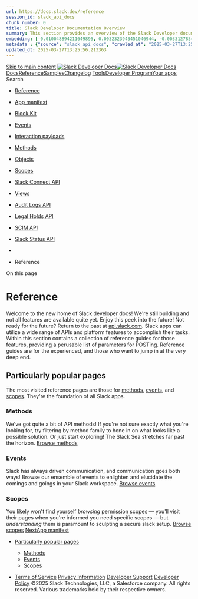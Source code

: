 ```yaml
---
url: https://docs.slack.dev/reference
session_id: slack_api_docs
chunk_number: 0
title: Slack Developer Documentation Overview
summary: This section provides an overview of the Slack Developer documentation, including links to the reference, app manifest, Block Kit, events, interaction payloads, methods, and objects.
embedding: [-0.010048894211649895, 0.0032323943451046944, -0.0033127854112535715, -0.0068533457815647125, 0.0027048273477703333, 0.0047229803167283535, -0.045474596321582794, 0.0028672844637185335, -0.023983361199498177, -0.011984980665147305, -0.016212215647101402, -0.04504584148526192, -0.011891191825270653, -0.0055838353000581264, 0.00410664826631546, 0.05311175435781479, -0.03017347864806652, 0.01471158117055893, -0.01301666721701622, 0.03596164286136627, 0.05841756984591484, 0.009861314669251442, -0.009646938182413578, 0.07658597081899643, -0.01865074783563614, -0.009285178035497665, -0.01865074783563614, 0.06136524677276611, 0.004116696771234274, -0.015528891235589981, 0.04895821213722229, -0.03371069207787514, -0.0028706341981887817, 0.023447420448064804, 0.024800671264529228, 0.0057211704552173615, 0.027239201590418816, 0.041321054100990295, 0.002595964353531599, 0.0022593264002352953, -0.027239201590418816, -0.03143294155597687, 0.017699452117085457, -0.01795402355492115, -0.03092379681766033, -0.006012588273733854, -0.03073621727526188, -0.010926497168838978, 0.006615521851927042, 0.02506864070892334, -0.05262940749526024, -0.026395095512270927, 0.001123801339417696, 0.04453669860959053, -0.039954401552677155, -0.006072881631553173, -0.03818579763174057, -0.023045463487505913, -0.014215835370123386, 0.013164050877094269, 0.00019197574874851853, 0.011663416400551796, -0.02167881466448307, 0.021156271919608116, -0.029637537896633148, 0.0012351765763014555, -0.021919988095760345, 0.027319593355059624, -0.000124773767311126, -0.0013331533409655094, 0.07224485278129578, 0.03411264717578888, -0.026019936427474022, -0.0021286907140165567, 0.011355250142514706, -0.03574726730585098, 0.0026478837244212627, 0.09330733120441437, -0.0031084578949958086, -0.02581895887851715, -0.0037750345654785633, 0.026542479172348976, -0.044215135276317596, -0.033255141228437424, -0.07111937552690506, 0.02127685770392418, -0.02044614963233471, -0.025323214009404182, 0.004769875202327967, 0.03245122730731964, -0.011864393949508667, -0.028538858518004417, -0.027842136099934578, 0.019870012998580933, 0.06629590690135956, -0.021919988095760345, -0.022978471592068672, 0.018262190744280815, 0.02003079652786255, 0.07079780846834183, 0.06822529435157776, -0.04032956063747406, -0.05485356226563454, -0.05035166069865227, 0.037864234298467636, -0.014979551546275616, 0.024546097964048386, -0.008588454686105251, 0.015729868784546852, -0.03896291181445122, -0.12712520360946655, 0.014778573997318745, -0.003791782772168517, -0.002435181988403201, -0.0190661009401083, -0.021437641233205795, -0.02224155329167843, -0.022000377997756004, 0.01614522375166416, -0.021424243226647377, -0.06500964611768723, -0.008307085372507572, 0.017016127705574036, 0.015528891235589981, 0.03253161907196045, -0.03572046756744385, -0.008889921940863132, -0.014323024079203606, -0.07310235500335693, 0.0026914288755506277, 0.04997650161385536, -0.02154482901096344, 0.04633210226893425, -0.04804711416363716, -0.02106248214840889, -0.021290257573127747, -0.08446430414915085, -0.008286988362669945, -0.017444880679249763, 0.018690943717956543, 0.029985900968313217, -0.06265150755643845, 0.011609822511672974, 0.0034836167469620705, -0.04887782037258148, -0.03679235279560089, -0.03965963423252106, -0.008601853623986244, -0.016078229993581772, 0.03148653358221054, 0.005918798502534628, 0.02189319021999836, -0.023032065480947495, 0.004639239516109228, -0.04075831547379494, -0.006153272930532694, 0.033121153712272644, 0.03065582551062107, -0.013110456988215446, 0.007737648673355579, -0.022067371755838394, 0.02691763825714588, -0.019628839567303658, 0.0021873093210160732, -0.03223685175180435, -0.036417193710803986, 0.027105217799544334, -0.05916788801550865, -0.07294157147407532, -0.008300386369228363, -0.03336232900619507, -0.016131823882460594, -0.02947675622999668, 0.0007063535158522427, 0.03810540586709976, -0.0269310362637043, -0.008856425061821938, -0.010886302217841148, -0.01823539286851883, 0.007516572717577219, -0.021384047344326973, 0.012916178442537785, -0.04997650161385536, -0.05035166069865227, -0.02864604815840721, -0.004800021648406982, -0.0352381207048893, 0.01294967532157898, -0.014992950484156609, 0.0015282692620530725, -0.000472716725198552, 0.004575596656650305, 0.030227074399590492, -0.01522072497755289, 0.015274318866431713, -0.023701991885900497, 0.00859515368938446, -0.023326832801103592, 0.03596164286136627, -0.011964883655309677, 0.010377158410847187, 0.015930846333503723, 0.05906070023775101, -0.037944626063108444, 0.010022097267210484, -0.009064102545380592, 0.014524001628160477, 0.05530911311507225, -0.041187066584825516, -0.05225424841046333, 0.04217856004834175, -0.018811529502272606, 0.008065911941230297, 0.016935735940933228, -0.030897000804543495, -0.017913829535245895, 0.013210945762693882, 0.017846835777163506, -0.009626840241253376, 0.02811010740697384, -0.024010157212615013, 0.05895351245999336, 0.027842136099934578, -0.003326183883473277, 0.05343332141637802, 0.026542479172348976, 0.023380426689982414, -0.03888252004981041, 0.028270889073610306, 0.02811010740697384, 0.031861692667007446, 0.06463448703289032, 0.002391636837273836, -0.029155191034078598, 0.05750647187232971, -0.05916788801550865, 0.00688684219494462, -0.01412204559892416, 0.019374268129467964, -0.023728787899017334, 0.0017635809490457177, -0.00949285551905632, -0.015475297346711159, 0.038909319788217545, 0.04137464612722397, 0.011495934799313545, 0.010745617561042309, -0.025497393682599068, 0.020700721070170403, 0.06013258174061775, 0.07733628898859024, 0.025564387440681458, 0.048717040568590164, -0.027520570904016495, 0.01705632358789444, -0.045260220766067505, 0.0005916286609135568, 0.022067371755838394, 0.01412204559892416, 0.00768405431881547, -0.017310895025730133, 0.008508063852787018, -0.03735508769750595, -0.005724519956856966, -0.036497581750154495, 0.026971232146024704, 0.004887112416327, 0.03848056495189667, -0.012259650975465775, -0.0208481065928936, 2.1249223209451884e-05, 0.004863664973527193, 0.053004566580057144, -0.0011221264721825719, -0.03840017318725586, -0.032424431294202805, -0.0023681893944740295, 0.008474566973745823, -0.024546097964048386, -0.008360680192708969, -0.005778114311397076, 0.0020901700481772423, 0.01883832737803459, -0.015354710631072521, 0.006471487693488598, -0.017565466463565826, 0.014001458883285522, 0.008065911941230297, -0.00807261187583208, 0.005463248584419489, -0.013231043703854084, 0.048100706189870834, 0.009693833068013191, -0.014671385288238525, -0.0045956941321492195, 0.062115564942359924, 0.07556768506765366, -0.027520570904016495, 0.00750987371429801, -0.010062292218208313, -0.003301061689853668, -0.01508673932403326, 0.022804290056228638, -0.01315065287053585, 0.04252691939473152, 0.02258991450071335, 0.011134174652397633, -9.776736260391772e-05, 0.04067792370915413, -0.06586714833974838, -0.00998190138489008, 0.027574164792895317, -0.03044144995510578, -0.061150871217250824, -0.025430401787161827, 0.01329133752733469, 0.07304876297712326, 0.03164731711149216, 0.009586645290255547, -0.01911969669163227, -0.004515303298830986, 0.009432561695575714, 0.007241902872920036, -0.007583565544337034, 0.010089090093970299, -0.042366139590740204, -0.03668516129255295, -0.011998379603028297, 0.005399605724960566, -0.04150863364338875, 0.0721912533044815, -0.05536270886659622, -0.027399985119700432, 0.028297685086727142, -0.018195196986198425, -0.027185607701539993, 0.02133045345544815, 0.04274129495024681, -0.022563116624951363, 0.03178130090236664, -0.004223885014653206, -0.05019087716937065, -0.04536740854382515, -0.037810638546943665, -0.003979362081736326, 0.05153072997927666, -0.009566547349095345, -0.0005531078786589205, -0.04434911906719208, 0.03920408710837364, -0.046090926975011826, -0.024894461035728455, 0.004917258862406015, -0.02174580655992031, -0.02864604815840721, 0.016600772738456726, 0.01108727976679802, -0.0762644037604332, -0.009131095372140408, 0.04852946102619171, -0.03770345076918602, -0.029798321425914764, -0.010169480927288532, -0.031245362013578415, 0.03129895403981209, -0.000891839328687638, 0.000910262344405055, -0.07787223160266876, 0.04633210226893425, -0.020218374207615852, 0.03245122730731964, 0.025095438584685326, 0.020539939403533936, -0.04633210226893425, -0.03472897782921791, -0.009064102545380592, -0.024680083617568016, 0.036899540573358536, 0.009740727953612804, 0.02237553708255291, 0.028002917766571045, 0.011489235796034336, -0.018664145842194557, -0.019374268129467964, 0.005650828126817942, 0.006803101394325495, -0.019789623096585274, -0.00656192796304822, -0.00015021003491710871, -0.009311974979937077, 0.01822199486196041, 0.005161781795322895, 0.0077644456177949905, -0.04183019697666168, 0.040972691029310226, -0.019307274371385574, 0.04558178409934044, 0.016560576856136322, 0.048154301941394806, -0.029021205380558968, 0.05145033821463585, 0.006967233493924141, -0.014791972003877163, -0.013318134471774101, -0.03751587122678757, -0.023300036787986755, 0.001917663961648941, -0.007121316157281399, 0.0009328723535872996, -0.017083119601011276, 0.002497150097042322, 0.0012159162433817983, 0.01014938298612833, -0.028914017602801323, -0.010571436956524849, -0.01643999107182026, 0.046921636909246445, 0.027466977015137672, 0.02837807685136795, 0.04019557684659958, 0.034836165606975555, -0.0853218138217926, 0.004716280847787857, -0.004666036460548639, -0.04378638043999672, 0.06463448703289032, 0.025095438584685326, -0.0439203679561615, 0.022281747311353683, -0.04065112769603729, -0.037864234298467636, -0.01981641910970211, 0.06442011147737503, -0.0011221264721825719, -0.023728787899017334, -0.011382047086954117, 0.0013976336922496557, 0.0002926740562543273, 0.03869494050741196, 0.010350360535085201, 0.006739458534866571, -0.0005501769483089447, -0.023353630676865578, 0.005312515422701836, -0.029181988909840584, 0.021089280024170876, -0.008153002709150314, -0.03196888044476509, -0.007322294171899557, 0.006756206508725882, -0.013800481334328651, 0.01725730113685131, 0.0019762825686484575, 0.015770064666867256, -0.049762122333049774, 0.012708501890301704, -0.013210945762693882, -0.014644588343799114, 0.03681914880871773, 0.03403225541114807, 0.04515302926301956, 0.02955714799463749, -0.016748156398534775, 0.005342661868780851, -0.0026076880749315023, -0.012762095779180527, 0.0025004998315125704, 0.014483805745840073, 0.011107377707958221, -0.011100678704679012, 0.038078609853982925, -0.02493465691804886, -0.004528701771050692, -0.03440741449594498, 0.00041074855835177004, -0.028297685086727142, -0.006813150364905596, 0.02106248214840889, 0.04986931383609772, -0.0026545829605311155, -0.006434641778469086, 0.01187109388411045, -0.013552608899772167, 0.023715389892458916, 0.03853416070342064, 0.03306756168603897, -0.004371269140392542, 0.029664335772395134, -0.02348761446774006, 0.031191768124699593, -0.0439203679561615, -0.00624706270173192, 0.02250952273607254, -0.015046544373035431, -0.017297497019171715, -0.02618071809411049, -0.03191528841853142, -0.04365239664912224, 0.009452659636735916, -0.005861855112016201, -0.0016388071235269308, -0.0516379177570343, -0.023929767310619354, 0.04791312664747238, 0.05981101840734482, -0.0030933846719563007, -0.006602123379707336, -0.00759696401655674, -0.014845565892755985, 0.005674275569617748, -0.03454139828681946, -0.025108836591243744, 0.014470407739281654, 0.03885572403669357, -0.028833627700805664, 0.02990550920367241, -0.010296766646206379, 0.030763015151023865, -0.002517248038202524, -0.029449958354234695, -0.005356060806661844, 0.007235203869640827, 0.015595884062349796, 0.0009764175629243255, -0.010316864587366581, -0.022616710513830185, -0.029449958354234695, -0.05809600651264191, -0.0013214296195656061, -0.017940625548362732, -0.002220805501565337, -0.013003269210457802, 0.009432561695575714, -0.020191578194499016, 0.0074361818842589855, 0.016212215647101402, -0.007382587529718876, -0.033013965934515, -0.007081120740622282, 0.006330803502351046, -0.00702752685174346, 0.0346485860645771, 0.020070990547537804, 0.03443421050906181, -0.042285747826099396, -0.0010769064538180828, -0.006829898338764906, -0.003523812163621187, 0.0023849376011639833, 0.02851206250488758, 0.01412204559892416, -0.004719630815088749, 0.046707261353731155, -0.02624771185219288, 0.03371069207787514, 0.015528891235589981, -0.0010593208717182279, -0.020633729174733162, 0.024492504075169563, 0.002480402123183012, -0.018181798979640007, -0.017699452117085457, 0.01456419751048088, 0.025390205904841423, 0.019307274371385574, 0.02354121021926403, 0.001275372109375894, -0.030280668288469315, -0.025510791689157486, -0.005915449000895023, 0.014671385288238525, -0.004471757914870977, -0.019240282475948334, 0.0333087332546711, -0.00403630593791604, -0.016694562509655952, -0.015408304519951344, -0.005704422015696764, -0.011542829684913158, -0.0059824418276548386, -0.01995040476322174, -0.023701991885900497, -0.01567627489566803, 0.02920878492295742, -0.0545319989323616, -0.012380237691104412, -0.015703072771430016, 0.019374268129467964, -0.014175640419125557, -0.03478257358074188, 0.026622870936989784, -0.0015651152934879065, -0.0010693698422983289, -0.008333883248269558, 0.0320492722094059, -0.006772954482585192, -0.005067992489784956, -0.006518382579088211, -0.013036765158176422, 0.010142683982849121, 0.01698932982981205, -0.026636268943548203, -0.008481266908347607, -0.03287998214364052, -0.039043303579092026, 0.005550339352339506, -0.0250016488134861, -0.03730149567127228, -0.0011840946972370148, -0.018342580646276474, -0.002115292241796851, 0.01318414881825447, -0.018181798979640007, -0.05584505572915077, 0.0001417312741978094, 0.017083119601011276, -0.01043075229972601, 0.008729139342904091, 0.011160971596837044, -0.005342661868780851, -0.036765553057193756, -0.03261201083660126, 0.025859154760837555, 0.03617601841688156, 0.03992760553956032, 0.003694643499329686, -0.00592214846983552, -0.04866344481706619, 0.006772954482585192, -0.02864604815840721, 0.020124584436416626, 0.03229044750332832, 0.035934846848249435, -0.002276074606925249, -0.027949323877692223, 0.017833437770605087, 0.01995040476322174, -0.0076371594332158566, 0.01883832737803459, -0.018757935613393784, 0.017833437770605087, 0.04089229926466942, 0.03223685175180435, -0.00838747713714838, 0.011763905175030231, -0.014952754601836205, -0.009157892316579819, -0.004873713478446007, 0.006200167816132307, 0.02776174433529377, -0.003992760553956032, -0.006036035716533661, 0.026569277048110962, 0.001981307053938508, 0.027466977015137672, 0.0001256111718248576, -0.010377158410847187, -0.006906940136104822, -0.000468529702629894, 0.04317004978656769, -0.022134363651275635, 0.033871471881866455, 0.007751047145575285, -0.026462087407708168, -0.013385127298533916, -0.00043084632488898933, 0.005047894548624754, 0.02521602436900139, -0.00931867491453886, 0.018409574404358864, -0.033121153712272644, 0.05104838311672211, 0.0522274523973465, 0.02292487770318985, 0.021357249468564987, -0.000620100530795753, -0.0034082499332726, -0.03596164286136627, 0.007998920045793056, 0.022844485938549042, -0.02664966695010662, 0.021008888259530067, -0.06935077160596848, -0.024800671264529228, 0.038989707827568054, -0.027118615806102753, 0.02402355708181858, 0.06227634847164154, 0.028083309531211853, -0.012755395844578743, -0.006170020904392004, -0.0269310362637043, 0.04290207847952843, -0.030093088746070862, 0.0019193388288840652, 0.0019511602586135268, -0.0069404360838234425, 0.023152651265263557, -0.014657987281680107, -0.09148513525724411, 0.004696183372288942, -0.003095059422776103, -0.009955104440450668, -0.009720630012452602, -0.023648397997021675, -0.018329182639718056, -0.004327723756432533, -0.027734948322176933, 0.0250016488134861, -0.043464817106723785, -0.0009437586413696408, 0.009928307496011257, -0.0416962131857872, 0.013854075223207474, 0.0008583430317230523, 0.00904400460422039, -0.032076071947813034, -0.01501974742859602, -0.007442880887538195, -0.02362160012125969, -0.00790513027459383, -0.014952754601836205, -0.024465708062052727, -0.006203517317771912, 0.010692023672163486, -0.0025725169107317924, 0.010564737021923065, 0.02742678113281727, 0.002517248038202524, 0.026006538420915604, -0.008481266908347607, 0.02258991450071335, 0.005691023543477058, -0.014336422085762024, -0.039525650441646576, 0.009057403542101383, -0.04895821213722229, 0.04697522893548012, -0.01360620278865099, -0.012829088605940342, -0.007952025160193443, -0.005423053167760372, 0.0017803290393203497, 0.032478027045726776, 0.034219834953546524, -0.030280668288469315, -0.009466058574616909, -0.006052783690392971, -0.015917448326945305, 0.009566547349095345, 0.02535001002252102, 0.011335152201354504, 0.004642589017748833, -0.022120965644717216, 0.021866394206881523, -0.01697593182325363, -0.02272390015423298, 0.007663956377655268, 0.029664335772395134, 0.03896291181445122, 0.011268160305917263, 0.05648818239569664, -0.022321943193674088, 0.03237083926796913, 0.004465058445930481, 0.0021387396845966578, -0.03869494050741196, -0.011248062364757061, -0.0023782383650541306, 0.022120965644717216, 0.01405505370348692, -0.00901050865650177, -0.01221945509314537, 0.0021806100849062204, 0.029315974563360214, -0.015984440222382545, -0.05145033821463585, -0.01635959930717945, -0.0034802670124918222, -0.05337972566485405, -0.03044144995510578, -0.011623220518231392, 0.010082390159368515, -0.008126205764710903, -0.011382047086954117, -0.0007168211159296334, 0.0022325292229652405, -0.02396996133029461, -0.02678365260362625, -0.015689672902226448, -0.05536270886659622, -0.015448500402271748, -0.03212966397404671, -0.02224155329167843, -0.03320154547691345, -0.016051433980464935, 0.005406305193901062, -0.12037235498428345, -0.016748156398534775, 0.013545908965170383, -0.0005212863907217979, 0.01966903544962406, 0.006267160177230835, 0.023983361199498177, 0.028431670740246773, 0.04357200488448143, -0.030763015151023865, 0.029315974563360214, -0.013264540582895279, 0.017351090908050537, -0.008400875143706799, 0.01156962662935257, 0.007630460429936647, 0.041187066584825516, 0.022630110383033752, 0.007757746148854494, -0.005332613363862038, -0.0028421622700989246, 0.00481677008792758, -0.006250412203371525, 0.037730246782302856, 0.03984721377491951, -0.01685534603893757, 0.01920008659362793, -0.0008616926497779787, 0.06329463422298431, 0.001391771831549704, 0.013545908965170383, 0.023568006232380867, -0.03475577384233475, 0.017458278685808182, -0.013197547756135464, 0.0218128003180027, -0.006012588273733854, -0.005429752636700869, 0.038989707827568054, -0.039472054690122604, 0.02229514718055725, -0.019092898815870285, 0.04065112769603729, -0.0030464897863566875, 0.017927227541804314, 0.02816370129585266, -0.03073621727526188, 0.013472217135131359, -0.02091509848833084, 0.028324482962489128, 0.04145503789186478, -0.010370458476245403, 0.02204057388007641, -0.02595294453203678, 0.020258570089936256, -0.010176179930567741, -0.01698932982981205, -0.009238283149898052, 0.01077241450548172, -0.0015567411901429296, 0.03837337717413902, 0.012440530583262444, -0.0032876632176339626, -0.012206057086586952, 0.0008843026589602232, 0.010812610387802124, -0.01522072497755289, -0.027574164792895317, 0.0030079688876867294, 0.025524191558361053, 0.022871283814311028, 0.023179449141025543, 0.007255301345139742, 0.016868744045495987, 0.026877442374825478, 0.0272659994661808, -0.0026093628257513046, -0.00870234239846468, 0.02236213907599449, -0.04359880089759827, 0.027868933975696564, -0.008347281254827976, 0.03341592103242874, 0.05094119533896446, 0.006384397391229868, -0.013572705909609795, -0.00592214846983552, -0.006267160177230835, -0.015984440222382545, -0.02078111283481121, 0.06265150755643845, 0.004133445210754871, 0.004086550325155258, -0.01412204559892416, 0.0005078878602944314, -0.022429130971431732, -0.0025004998315125704, -0.006705962121486664, 0.00679975189268589, -0.013110456988215446, 0.02713201381266117, 0.0025473947171121836, 0.016172019764780998, 0.0030280668288469315, -0.015167131088674068, 0.02742678113281727, 0.001524919643998146, -0.005550339352339506, -0.012386936694383621, 0.04317004978656769, 0.00176525569986552, 0.003996110055595636, 0.032076071947813034, 0.024425512179732323, -0.02430492453277111, -0.005680975038558245, 0.06468807905912399, 0.019146492704749107, -0.02528301812708378, 0.025256220251321793, 0.0012921203160658479, -0.01760566234588623, -0.029851915314793587, 0.02969113178551197, -0.012561117298901081, 0.010276668705046177, 0.06206196919083595, 0.009405764751136303, -0.015421702526509762, 0.011033685877919197, 0.01412204559892416, 0.041883789002895355, -0.036899540573358536, 0.035532888025045395, 0.019588643684983253, 0.007483076304197311, 0.0349433533847332, 0.027399985119700432, -0.0019561846274882555, 0.03631000593304634, -0.007818039506673813, -0.010383857414126396, -0.010993489995598793, 0.0070878202095627785, 0.0028237393125891685, 0.026421891525387764, -0.02995910309255123, 0.0429556742310524, -0.03574726730585098, -0.013907669112086296, 0.021451039239764214, -0.018181798979640007, -0.0064178938046097755, 0.022603312507271767, 0.013244442641735077, 0.040302764624357224, -0.005131635349243879, -0.05477317422628403, -0.01808800920844078, -0.02319284714758396, -0.020941894501447678, 0.006732759065926075, 0.030414652079343796, -0.025242822244763374, -0.0060695321299135685, 0.010296766646206379, -0.01740468479692936, 0.019213486462831497, -0.03245122730731964, -0.002229179721325636, 0.010223074816167355, 0.031942084431648254, 0.02907480113208294, 0.016413193196058273, 0.012132365256547928, 0.06886842101812363, 0.011227964423596859, -0.003912369254976511, 0.012768794782459736, 0.03598843887448311, -0.017217105254530907, -0.00980772078037262, -0.014671385288238525, 0.01982981711626053, 0.04660007357597351, -0.004250682424753904, 0.0035171129275113344, 0.019521651789546013, -0.014457008801400661, 0.01828898675739765, 0.03226364776492119, 0.04702882468700409, 0.00697393249720335, 0.02056673727929592, -0.035050541162490845, -0.0057111214846372604, 0.01219265814870596, -0.02741338312625885, -0.007898430339992046, 0.025309814140200615, 0.019575245678424835, 0.04673405736684799, 0.003550609340891242, -0.0035975039936602116, -0.009445960633456707, 0.016346201300621033, -0.03052184171974659, 0.04493865370750427, 0.022938275709748268, 0.04172300919890404, -0.006783003453165293, 0.007630460429936647, -0.003006294136866927, 0.0006665766704827547, -0.026207515969872475, -0.00016999378567561507, -0.028833627700805664, -0.0017434831243008375, 0.023501014336943626, -0.026006538420915604, -0.014805370941758156, -0.04145503789186478, -0.02568497322499752, -0.004465058445930481, -0.006813150364905596, 0.01635959930717945, -0.035800859332084656, -0.02388957142829895, -0.02450590394437313, 0.00032072720932774246, 0.0069806319661438465, 0.011790702119469643, -0.02776174433529377, 0.004535400774329901, 0.03432702273130417, -0.03250482305884361, 0.02473367750644684, 0.0019947055261582136, 0.035452499985694885, 0.044429510831832886, 0.020271969959139824, 0.02880682982504368, -0.026060132309794426, -0.030816609039902687, -0.02064712718129158, 0.023581404238939285, 0.022496124729514122, 0.03223685175180435, -0.0007009103428572416, 3.784690989050432e-06, 0.03550609201192856, 0.020888300612568855, 0.02043275162577629, -0.008300386369228363, 0.010363759472966194, -0.02237553708255291, 0.003835327923297882, 0.01508673932403326, -0.013760285452008247, -0.01249412540346384, -0.001560090808197856, 0.05632740259170532, -0.020888300612568855, -0.007014127913862467, 0.009285178035497665, 0.0378374345600605, 0.004451659973710775, 0.024291526526212692, -0.0015935871051624417, 0.007824738509953022, -0.032210055738687515, 0.03349631279706955, 0.0050713419914245605, 0.044858261942863464, -0.013036765158176422, -0.016279209405183792, 0.006692563649266958, 0.0010099138598889112, 0.009553148411214352, -0.01191128883510828, 0.00023614901874680072, -0.019508253782987595, -0.0269310362637043, -0.00702752685174346, 0.016828548163175583, -0.003888922045007348, 0.025577785447239876, -0.03901650756597519, 0.002111942507326603, -0.01297647226601839, 0.00036029473994858563, 0.034568194299936295, -0.04869024083018303, 0.004398066084831953, 0.006531781051307917, -0.018409574404358864, -0.0010375482961535454, 0.03178130090236664, 0.009660337120294571, -0.007020827382802963, 0.003486966248601675, 0.0021638618782162666, 0.015582485124468803, -0.0058451066724956036, 0.0016187094151973724, -0.026837246492505074, 0.03346951678395271, -0.006293957587331533, 0.031674113124608994, 0.021518031135201454, -0.023634998127818108, -0.017243903130292892, 0.009265080094337463, 0.04483146592974663, 0.006722710095345974, -0.0011104027507826686, -0.031191768124699593, 0.00852816179394722, -0.017069721594452858, 0.014698182232677937, 0.0069605340249836445, -0.0087358383461833, 0.013706691563129425, 0.01788703165948391, -0.005640779156237841, -0.004381317645311356, 0.005644128657877445, -0.008534860797226429, -0.0030984089244157076, -0.012601313181221485, -0.011757206171751022, 0.002157162642106414, -0.02252292074263096, 0.01508673932403326, -0.038292985409498215, 0.002354790922254324, -0.05131635442376137, 0.00353051139973104, -0.007422782946377993, -0.012795591726899147, 0.011134174652397633, -0.007382587529718876, -0.012561117298901081, 0.005945595912635326, 0.02327323891222477, -0.00984121672809124, 0.024479106068611145, 0.021973581984639168, -0.027788542211055756, -0.0011087279999628663, 0.09491515159606934, -0.007898430339992046, -0.006005889270454645, 0.005677625071257353, 0.009740727953612804, 0.008059212937951088, 0.01284248661249876, 0.030977390706539154, 0.001498960074968636, -0.025363408029079437, -0.028699642047286034, 0.01720370724797249, 0.01473837811499834, 0.019856614992022514, -0.002254301914945245, -0.017042923718690872, -0.006947135552763939, 0.029315974563360214, 0.03933807089924812, -0.006575326435267925, 0.024559497833251953, 0.02912839502096176, 0.006273859646171331, 0.0031084578949958086, -0.016882142052054405, -0.027440181002020836, 0.016198817640542984, -0.031674113124608994, 0.023032065480947495, 0.001051784260198474, -0.01739128679037094, -0.03526492044329643, -0.007670655846595764, 0.014363219030201435, -0.020700721070170403, -0.021075880154967308, 0.014644588343799114, -0.011884491890668869, 0.01995040476322174, 0.008427673019468784, 0.00935217086225748, -0.02802971564233303, 0.0416962131857872, -0.01981641910970211, -0.012145763263106346, 0.00024180152104236186, -0.01408185064792633, -0.0471092164516449, -0.01567627489566803, 0.01412204559892416, -0.02934277057647705, 0.049279775470495224, 0.024559497833251953, -0.017364488914608955, -0.020740916952490807, -0.005791512783616781, 0.021973581984639168, 0.024331722408533096, -0.007389286998659372, 0.001864069839939475, -0.036363597959280014, 0.018690943717956543, 0.0009546449291519821, 0.013746887445449829, -0.015260920859873295, -0.024680083617568016, -0.013733488507568836, -0.007188308984041214, -0.013177449814975262, 0.013699992559850216, -0.004649288486689329, 0.03840017318725586, 0.012748696841299534, 0.020526541396975517, -0.012601313181221485, 0.005047894548624754, -0.02492125704884529, -0.005292417481541634, 0.012708501890301704, 0.011201167479157448, 0.01505994237959385, 0.011757206171751022, 0.026006538420915604, 0.021102678030729294, -0.04480466991662979, -0.007838137447834015, 0.0041602421551942825, -0.019320674240589142, -0.0018523461185395718, -0.00465933745726943, -0.007020827382802963, -0.02327323891222477, 0.013237743638455868, 0.036765553057193756, -0.004096599295735359, 0.017163511365652084, -0.028270889073610306, -0.019508253782987595, 0.0011916313087567687, -0.017793241888284683, 0.014497204683721066, 0.02977152355015278, 0.0021270159631967545, 0.015408304519951344, -0.011469137854874134, 0.019548449665308, -0.03955244645476341, -0.017109917476773262, -0.00997520238161087, 0.014845565892755985, -0.010611631907522678, -0.005238823592662811, 0.02043275162577629, 0.014041654765605927, -0.0036343501415103674, 0.007054323796182871, -0.0174716766923666, 0.02237553708255291, 0.0037750345654785633, -0.030548637732863426, 0.02734639123082161, -0.027319593355059624, -0.02547059766948223, -0.020673925057053566, -0.03065582551062107, 0.008521461859345436, -0.01787363365292549, -0.01946805790066719, -0.009251682087779045, 0.028565656393766403, 0.00027090145158581436, 0.024706881493330002, 0.0027584214694797993, -0.012628110125660896, -0.015314514748752117, 0.019977200776338577, 0.03515773266553879, 0.0029861964285373688, 0.002212431514635682, -0.018677543848752975, -0.02595294453203678, 0.027842136099934578, 0.013030066154897213, 0.00433442322537303, 0.0009772549383342266, 0.0020667226053774357, 0.011603123508393764, -0.017029525712132454, -0.012139064259827137, 0.003130230586975813, 0.003584105521440506, 0.02802971564233303, 0.021504633128643036, 0.008039114996790886, 0.015180529095232487, -0.02907480113208294, -0.002222480485215783, -0.022281747311353683, -0.01629260741174221, -0.0190661009401083, -0.004344471730291843, -0.012447230517864227, -0.014590994454920292, -0.007898430339992046, 0.03703352436423302, -0.017699452117085457, -0.0013967963168397546, -0.009874713607132435, 0.012159162200987339, -0.004756476730108261, -0.02264350838959217, -0.005969043355435133, -0.019454659894108772, 0.010082390159368515, -0.008005619049072266, -0.006029336713254452, -0.028565656393766403, 0.018476566299796104, -0.032076071947813034, -0.027734948322176933, -0.030334262177348137, -0.013130554929375648, 0.00917799025774002, -0.01802101731300354, 0.02561798132956028, 0.004877063445746899, -0.012661607004702091, -0.01775304600596428, 0.0027885681483894587, 0.04177660122513771, -0.0007381750037893653, 0.01933407224714756, 0.018128205090761185, -0.014939355663955212, 0.026328101754188538, -0.0011924688005819917, 0.02691763825714588, -0.014751777052879333, 0.015381507575511932, 0.019226884469389915, 0.007838137447834015, -0.013271239586174488, -0.019253680482506752, 0.01775304600596428, -0.004532051272690296, 0.02029876597225666, -0.026328101754188538, 0.010330263525247574, 0.0025256220251321793, 0.027654556557536125, -0.034219834953546524, 0.013076961040496826, 0.008293687365949154, 0.036363597959280014, 0.022013777866959572, 0.04914579167962074, -0.008675545454025269, 0.038909319788217545, -0.016413193196058273, -0.005309165921062231, -0.03515773266553879, -0.021585024893283844, 0.018382776528596878, -0.017927227541804314, 0.0214778371155262, 0.03261201083660126, 0.016962533816695213, -0.006947135552763939, 0.0055168429389595985, -0.013545908965170383, 0.030950594693422318, -0.00640449533239007, -0.011033685877919197, 0.015904050320386887, 0.00870234239846468, -0.009767524898052216, -0.022053973749279976, 0.004749777261167765, 0.007034225855022669, -0.01966903544962406, 0.014832167886197567, 0.0002633647818583995, -0.03582765907049179, 0.009191388264298439, -0.01473837811499834, 0.013351630419492722, 0.028485264629125595, 0.007020827382802963, -0.004200437571853399, 0.021183069795370102, -0.01000869832932949, 0.014751777052879333, 0.017230503261089325, -0.01471158117055893, 0.013813880272209644, -0.0020633728709071875, 0.01753867045044899, -0.01649358496069908, 0.029932305216789246, 0.025591183453798294, -0.04300926625728607, -0.011609822511672974, -0.0006983981584198773, -0.014657987281680107, -0.0031402793247252703, -0.01966903544962406, 0.01822199486196041, 0.011100678704679012, -0.024063751101493835, 0.026287907734513283, 0.005175180267542601, 0.030280668288469315, 0.008816230110824108, 0.037113916128873825, 0.004836867563426495, -0.0001854858419392258, 0.0020482996478676796, -0.005101488437503576, 0.012728598900139332, -0.014524001628160477, -0.022134363651275635, 0.0015115211717784405, -0.010591534897685051, -0.0026730059180408716, -0.016734758391976357, 0.024345120415091515, -0.019106296822428703, -0.0032223453745245934, 0.016614170745015144, 0.0059321969747543335, 0.032344039529561996, 0.011207866482436657, 0.008367379195988178, -0.006913639139384031, -0.006796401925384998, 0.011013587936758995, 0.002255976665765047, 0.016895540058612823, 0.003237418830394745, -0.0107389185577631, 0.01284248661249876, -0.015421702526509762, 0.0327191986143589, 0.010584834963083267, 0.005406305193901062, 0.06801091879606247, 0.025390205904841423, 0.02492125704884529, -0.01926708035171032, -0.008802831172943115, 0.021223263815045357, -0.002879008185118437, 0.01808800920844078, 0.010692023672163486, -0.005918798502534628, -0.004806721117347479, 0.009727329947054386, -0.003584105521440506, 0.004307625815272331, -0.018396176397800446, 0.012855885550379753, -0.009626840241253376, 0.036845944821834564, 0.012246252037584782, -0.0029577245004475117, 0.018731139600276947, -0.01332483347505331, -0.02811010740697384, 0.012319943867623806, -0.024800671264529228, -0.00012728599540423602, 0.017940625548362732, 0.0320492722094059, 0.0008600178407505155, 0.010752316564321518, 0.007583565544337034, 0.037944626063108444, 0.007677355315536261, 0.018195196986198425, -0.03017347864806652, 0.035666875541210175, -0.0070878202095627785, 0.030977390706539154, -0.012407034635543823, -0.0009018882410600781, 0.00657867593690753, -0.004652637988328934, 0.01349901407957077, 0.013813880272209644, -0.023809179663658142, 0.004344471730291843, 0.022268349304795265, 0.014135444536805153, 0.024264730513095856, 0.002334692981094122, 0.040704719722270966, -0.008360680192708969, -0.0448850616812706, 0.014457008801400661, -0.0015215700259432197, 0.009512953460216522, -0.01205197349190712, -0.030816609039902687, 0.027024826034903526, -0.005392906721681356, 0.034836165606975555, 0.0023665146436542273, -0.005155082792043686, 0.01885172538459301, 0.024036955088377, -0.021598422899842262, -0.012909479439258575, 0.03703352436423302, -0.028056511655449867, 0.008474566973745823, -0.029048003256320953, -0.00650833360850811, -0.002897431142628193, -0.011643318459391594, 8.039115346036851e-05, 0.014443610794842243, 0.016734758391976357, 0.02864604815840721, -0.0006071206880733371, 0.025510791689157486, -0.034353818744421005, 0.009794321842491627, -0.00547329755499959, -0.026689862832427025]
metadata : {"source": "slack_api_docs", "crawled_at": "2025-03-27T13:25:53.351752", "url_path": "/reference", "chunk_size": 4275}
updated_dt: 2025-03-27T13:25:56.213363
---
```

[Skip to main content](https://docs.slack.dev/reference#__docusaurus_skipToContent_fallback)
[![Slack Developer Docs](https://docs.slack.dev/img/logos/slack-developers-white.png)![Slack Developer Docs](https://docs.slack.dev/img/logos/slack-developers-white.png)](https://slack.dev)[Docs](https://docs.slack.dev/)[Reference](https://docs.slack.dev/reference)[Samples](https://docs.slack.dev/samples)[Changelog](https://docs.slack.dev/changelog)
[Tools](https://tools.slack.dev)[Developer Program](https://api.slack.com/developer-program)[Your apps](https://api.slack.com/apps)
Search
  * [Reference](https://docs.slack.dev/reference/)
  * [App manifest](https://docs.slack.dev/reference/app-manifest)
  * [Block Kit](https://docs.slack.dev/reference/block-kit)
  * [Events](https://docs.slack.dev/reference/events)
  * [Interaction payloads](https://docs.slack.dev/reference/interaction-payloads)
  * [Methods](https://docs.slack.dev/reference/methods)
  * [Objects](https://docs.slack.dev/reference/objects)
  * [Scopes](https://docs.slack.dev/reference/scopes)
  * [Slack Connect API](https://docs.slack.dev/reference/slack-connect-api-reference)
  * [Views](https://docs.slack.dev/reference/views)
  * [Audit Logs API](https://docs.slack.dev/reference/audit-logs-api)
  * [Legal Holds API](https://docs.slack.dev/reference/legal-holds-api-reference)
  * [SCIM API](https://docs.slack.dev/reference/scim-api/scim-api)
  * [Slack Status API](https://docs.slack.dev/reference/slack-status-api)


  * [](https://docs.slack.dev/)
  * Reference


On this page
# Reference
Welcome to the new home of Slack developer docs!
We're still building and not all features are available quite yet. Enjoy this peek into the future!
Not ready for the future? Return to the past at [api.slack.com](https://api.slack.com/docs).
Slack apps can utilize a wide range of APIs and platform features to accomplish their tasks. Within this section contains a collection of reference guides for those features, providing a perusable list of parameters for POSTing.
Reference guides are for the experienced, and those who want to jump in at the very deep end.
## Particularly popular pages[​](https://docs.slack.dev/reference#particularly-popular-pages "Direct link to Particularly popular pages")
The most visited reference pages are those for [methods](https://docs.slack.dev/reference/methods), [events](https://docs.slack.dev/reference/events), and [scopes](https://docs.slack.dev/reference/scopes). They're the foundation of all Slack apps.
### Methods[​](https://docs.slack.dev/reference#methods "Direct link to Methods")
We've got quite a bit of API methods! If you're not sure exactly what you're looking for, try filtering by method family to hone in on what looks like a possible solution. Or just start exploring! The Slack Sea stretches far past the horizon.
[Browse methods](https://docs.slack.dev/reference/methods)
### Events[​](https://docs.slack.dev/reference#events "Direct link to Events")
Slack has always driven communication, and communication goes both ways! Browse our ensemble of events to enlighten and elucidate the comings and goings in your Slack workspace.
[Browse events](https://docs.slack.dev/reference/events)
### Scopes[​](https://docs.slack.dev/reference#scopes "Direct link to Scopes")
You likely won't find yourself _browsing_ permission scopes — you'll visit their pages when you're informed you need specific scopes — but _understanding_ them is paramount to sculpting a secure slack setup.
[Browse scopes](https://docs.slack.dev/reference/scopes)
[NextApp manifest](https://docs.slack.dev/reference/app-manifest)
  * [Particularly popular pages](https://docs.slack.dev/reference#particularly-popular-pages)
    * [Methods](https://docs.slack.dev/reference#methods)
    * [Events](https://docs.slack.dev/reference#events)
    * [Scopes](https://docs.slack.dev/reference#scopes)


  * [Terms of Service](https://slack.com/terms-of-service/user) [Privacy Information](https://slack.com/trust/privacy/privacy-policy) [Developer Support](https://docs.slack.dev/developer-support) [Developer Policy](https://docs.slack.dev/developer-policy)
©2025 Slack Technologies, LLC, a Salesforce company. All rights reserved. Various trademarks held by their respective owners.